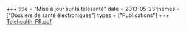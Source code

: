 +++
title = "Mise à jour sur la télésanté"
date = 2013-05-23
themes = ["Dossiers de santé électroniques"]
types = ["Publications"]
+++
[Telehealth\_FR.pdf](/files/Telehealth_FR.pdf)
